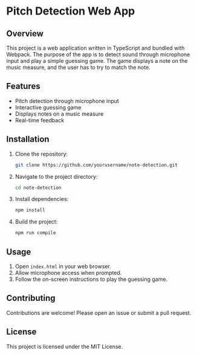 # Pitch Detection Web App

## Overview

This project is a web application written in TypeScript and bundled with Webpack. The purpose of the app is to detect sound through microphone input and play a simple guessing game. The game displays a note on the music measure, and the user has to try to match the note.

## Features

- Pitch detection through microphone input
- Interactive guessing game
- Displays notes on a music measure
- Real-time feedback

## Installation

1. Clone the repository:
    ```sh
    git clone https://github.com/yourusername/note-detection.git
    ```
2. Navigate to the project directory:
    ```sh
    cd note-detection
    ```
3. Install dependencies:
    ```sh
    npm install
    ```
4. Build the project:
    ```sh
    npm run compile
    ```

## Usage

1. Open `index.html` in your web browser.
2. Allow microphone access when prompted.
3. Follow the on-screen instructions to play the guessing game.

## Contributing

Contributions are welcome! Please open an issue or submit a pull request.

## License

This project is licensed under the MIT License.